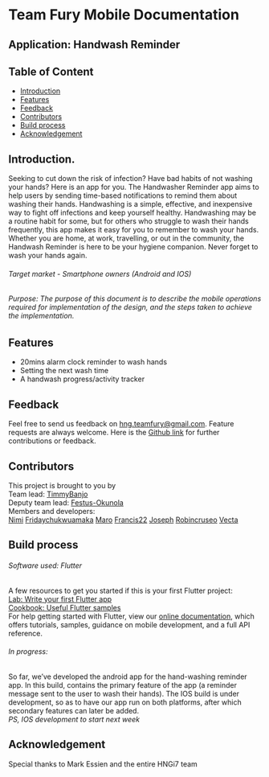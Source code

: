 # Team Fury Mobile Documentation

## Application: Handwash Reminder

## Table of Content
* [Introduction](#Introduction)
* [Features](#Features)
* [Feedback](#Feedback)
* [Contributors](#Contributors)
* [Build process](#Build-process)
* [Acknowledgement](Acknowledgement)

## Introduction. 
   Seeking to cut down the risk of infection? Have bad habits of not washing your hands? Here is an app for you.
The Handwasher Reminder app aims to help users by sending time-based notifications to remind them about washing their hands. Handwashing is a simple, effective, and inexpensive way to fight off infections and keep yourself healthy. Handwashing may be a routine habit for some, but for others who struggle to wash their hands frequently, this app makes it easy for you to remember to wash your hands. Whether you are home, at work, travelling, or out in the community, the Handwash Reminder is here to be your hygiene companion. Never forget to wash your hands again.
  
###### Target market - Smartphone owners  (Android and IOS)
###### Purpose: The purpose of this document is to describe the mobile operations required for implementation of the design, and the steps taken to achieve the implementation.

## Features 
- 20mins alarm clock reminder to wash hands
- Setting the next wash time
- A handwash progress/activity tracker 

## Feedback
Feel free to send us feedback on [hng.teamfury@gmail.com](hng.teamfury@gmail.com). Feature requests are always welcome.
Here is the [Github link](https://github.com/hng-teamfury-org/mobile.git) for further contributions or feedback.

## Contributors
This project is brought to you by  
Team lead: [TimmyBanjo](https://github.com/Trojan9)  
Deputy team lead: [Festus-Okunola](http://github.com/damisco87)  
Members and developers:  
        [Nimi](http://github.com/johnsani)
	[Fridaychukwuamaka](https://github.com/fridaychukwuamaka)
	[Maro](https://github.com/maroafenogho)
	[Francis22](https://github.com/Francisop)
	[Joseph](https://github.com/uncleejay)
	[Robincruseo](https://github.com/robincruseo)
	[Vecta](https://github.com/vectaaa)

## Build process
###### Software used: Flutter
A few resources to get you started if this is your first Flutter project:  
[Lab: Write your first Flutter app](https://flutter.dev/docs/get-started/codelab)  
[Cookbook: Useful Flutter samples](https://flutter.dev/docs/cookbook)  
For help getting started with Flutter, view our [online documentation](https://flutter.dev/docs), which offers tutorials, samples, guidance on mobile development, and a full API reference.
###### In progress:
So far, we’ve developed the android app for the hand-washing reminder app. In this build, contains the primary feature of the app (a reminder message sent to the user to wash their hands).  The IOS build is under development, so as to have our app run on both platforms, after which secondary features can later be added.  
*PS, IOS development to start next week*

## Acknowledgement
Special thanks to Mark Essien and the entire HNGi7 team

